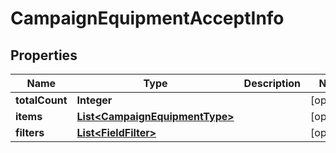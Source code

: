

# CampaignEquipmentAcceptInfo


## Properties

Name | Type | Description | Notes
------------ | ------------- | ------------- | -------------
**totalCount** | **Integer** |  |  [optional]
**items** | [**List&lt;CampaignEquipmentType&gt;**](CampaignEquipmentType.md) |  |  [optional]
**filters** | [**List&lt;FieldFilter&gt;**](FieldFilter.md) |  |  [optional]



